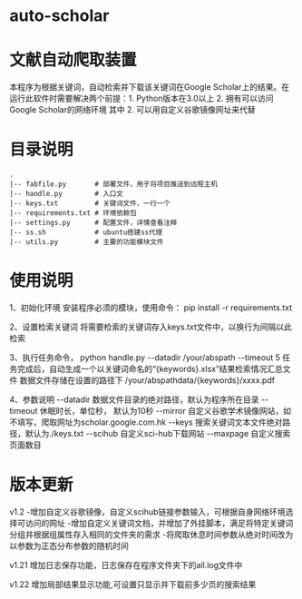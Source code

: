 # auto-scholar
# 文献自动爬取装置
 
本程序为根据关键词，自动检索并下载该关键词在Google Scholar上的结果。在运行此软件时需要解决两个前提：1. Python版本在3.0以上
2. 拥有可以访问Google Scholar的网络环境
其中 2. 可以用自定义谷歌镜像网址来代替

# 目录说明
    .
    |-- fabfile.py       # 部署文件，用于将项目推送到远程主机
    |-- handle.py        # 入口文
    |-- keys.txt         # 关键词文件，一行一个
    |-- requirements.txt # 环境依赖包
    |-- settings.py      # 配置文件，详情查看注释
    |-- ss.sh            # ubuntu搭建ss代理
    |-- utils.py         # 主要的功能模块文件

# 使用说明

1、初始化环境
      安装程序必须的模块，使用命令：
      pip install -r requirements.txt

2、设置检索关键词
      将需要检索的关键词存入keys.txt文件中，以换行为间隔以此检索

3、执行任务命令，
      python handle.py --datadir /your/abspath --timeout 5
      任务完成后，自动生成一个以关键词命名的“{keywords}.xlsx”结果检索情况汇总文件 
      数据文件存储在设置的路径下 /your/abspathdata/{keywords}/xxxx.pdf

4、参数说明
	--datadir    数据文件目录的绝对路径，默认为程序所在目录
	--timeout   休眠时长，单位秒， 默认为10秒
	--mirror     自定义谷歌学术镜像网站，如不填写，爬取网址为scholar.google.com.hk
	--keys        搜索关键词文本文件绝对路径，默认为./keys.txt
	--scihub     自定义sci-hub下载网站
        --maxpage    自定义搜索页面数目


# 版本更新
v1.2
-增加自定义谷歌镜像，自定义scihub链接参数输入，可根据自身网络环境选择可访问的网址
-增加自定义关键词文档，并增加了外挂脚本，满足将特定关键词分组并根据组属性存入相同的文件夹的需求
-将爬取休息时间参数从绝对时间改为以参数为正态分布参数的随机时间

v1.21
增加日志保存功能，日志保存在程序文件夹下的all.log文件中

v1.22
增加局部结果显示功能,可设置只显示并下载前多少页的搜索结果
